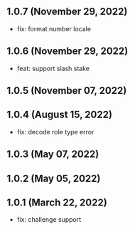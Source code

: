 ## 1.0.7 (November 29, 2022)
- fix: format number locale

## 1.0.6 (November 29, 2022)
- feat: support slash stake

## 1.0.5 (November 07, 2022)


## 1.0.4 (August 15, 2022)
- fix: decode role type error

## 1.0.3 (May 07, 2022)


## 1.0.2 (May 05, 2022)


## 1.0.1 (March 22, 2022)
- fix: challenge support




